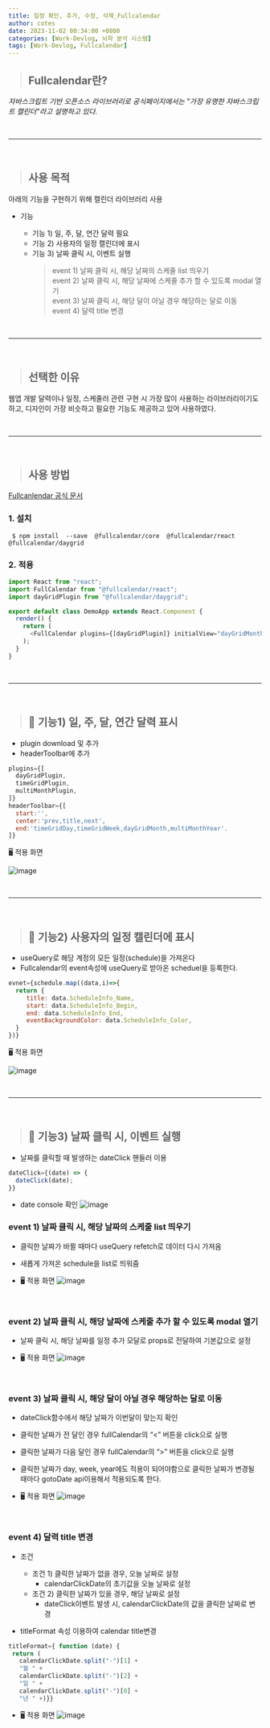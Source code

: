 ```yaml
---
title: 일정 확인, 추가, 수정, 삭제_Fullcalendar
author: cotes
date: 2023-11-02 00:34:00 +0800
categories: [Work-Devlog, 뇌파 분석 시스템]
tags: [Work-Devlog, Fullcalendar]
---
```


<!-- 프로젝트 작업하면서 했던 고민, 어떻게 해결했는지에 대한 내용이 담겨져있습니다. -->

> ## Fullcalendar란?

_자바스크립트 기반 오픈소스 라이브러리로 공식페이지에서는 "가장 유명한 자바스크립트 캘린더"라고 설명하고 있다._

<br/>

---

<br/>

> ## 사용 목적

아래의 기능을 구현하기 위해 캘린더 라이브러리 사용

- 기능

  - 기능 1) 일, 주, 달, 연간 달력 필요
  - 기능 2) 사용자의 일정 캘린더에 표시
  - 기능 3) 날짜 클릭 시, 이벤트 실행
    > event 1) 날짜 클릭 시, 해당 날짜의 스케줄 list 띄우기<br/>
    > event 2) 날짜 클릭 시, 해당 날짜에 스케줄 추가 할 수 있도록 modal 열기<br/>
    > event 3) 날짜 클릭 시, 해당 달이 아닐 경우 해당하는 달로 이동<br/>
    > event 4) 달력 title 변경

<br/>

---

<br/>

> ## 선택한 이유

웹앱 개발 달력이나 일정, 스케줄러 관련 구현 시 가장 많이 사용하는 라이브러리이기도 하고, 디자인이 가장 비슷하고 필요한 기능도 제공하고 있어 사용하였다.

<br/>

---

<br/>

> ## 사용 방법

[Fullcanlendar 공식 문서](https://fullcalendar.io/docs/react)

### 1. 설치

```
 $ npm install  --save  @fullcalendar/core  @fullcalendar/react  @fullcalendar/daygrid
```

### 2. 적용

```javascript
import React from "react";
import FullCalendar from "@fullcalendar/react";
import dayGridPlugin from "@fullcalendar/daygrid";

export default class DemoApp extends React.Component {
  render() {
    return (
      <FullCalendar plugins={[dayGridPlugin]} initialView="dayGridMonth" />
    );
  }
}
```

<br/>

---

<br/>

> ## 📌 기능1) 일, 주, 달, 연간 달력 표시

- plugin download 및 추가
- headerToolbar에 추가

```javascript
plugins={[
  dayGridPlugin,
  timeGridPlugin,
  multiMonthPlugin,
]}
headerToolbar={[
  start:'',
  center:'prev,title,next',
  end:'timeGridDay,timeGridWeek,dayGridMonth,multiMonthYear'.
]}
```

🖥️ 적용 화면

![image](https://github.com/hajung00/React-Sleact/assets/66300154/c84aea4d-9b84-423a-acf1-a108472e90a0)

<br/>

---

<br/>

> ## 📌 기능2) 사용자의 일정 캘린더에 표시

- useQuery로 해당 계정의 모든 일정(schedule)을 가져온다
- Fullcalendar의 event속성에 useQuery로 받아온 scheduel을 등록한다.

```javascript
evnet={schedule.map((data,i)=>{
  return {
     title: data.ScheduleInfo_Name,
     start: data.ScheduleInfo_Begin,
     end: data.ScheduleInfo_End,
     eventBackgroundColor: data.ScheduleInfo_Color,
  }
})}
```

🖥️ 적용 화면

![image](https://github.com/hajung00/React-Sleact/assets/66300154/a18e8365-e2eb-4d81-a8b3-e5b05628534a)

<br/>

---

<br/>

> ## 📌 기능3) 날짜 클릭 시, 이벤트 실행

- 날짜를 클릭할 때 발생하는 dateClick 핸들러 이용

```javascript
dateClick={(date) => {
  dateClick(date);
}}
```

- date console 확인
  ![image](https://github.com/hajung00/React-Sleact/assets/66300154/b4be40e6-9a93-4d0e-8386-ddb4b17cfde9)

### event 1) 날짜 클릭 시, 해당 날짜의 스케줄 list 띄우기

- 클릭한 날짜가 바뀔 때마다 useQuery refetch로 데이터 다시 가져옴
- 새롭게 가져온 schedule을 list로 띄워줌

- 🖥️ 적용 화면
  ![image](https://github.com/hajung00/React-Sleact/assets/66300154/5ba6edba-6a69-457e-9c36-a7ab5a1d85ac)

<br/>

### event 2) 날짜 클릭 시, 해당 날짜에 스케줄 추가 할 수 있도록 modal 열기

- 날짜 클릭 시, 해당 날짜를 일정 추가 모달로 props로 전달하여 기본값으로 설정

- 🖥️ 적용 화면
  ![image](https://github.com/hajung00/React-Sleact/assets/66300154/b7e48ad6-0e89-47ff-9efb-fbe1d87244af)

<br/>

### event 3) 날짜 클릭 시, 해당 달이 아닐 경우 해당하는 달로 이동

- dateClick함수에서 해당 날짜가 이번달이 맞는지 확인
- 클릭한 날짜가 전 달인 경우 fullCalendar의 “<” 버튼을 click으로 실행
- 클릭한 날짜가 다음 달인 경우 fullCalendar의 “>” 버튼을 click으로 실행
- 클릭한 날짜가 day, week, year에도 적용이 되어야함으로 클릭한 날짜가 변경될 때마다
  gotoDate api이용해서 적용되도록 한다.

- 🖥️ 적용 화면
  ![image](https://github.com/hajung00/React-Sleact/assets/66300154/f92a2ad6-2f0d-4b52-b67e-842bace2bb1c)

<br/>

### event 4) 달력 title 변경

- 조건

  - 조건 1) 클릭한 날짜가 없을 경우, 오늘 날짜로 설정
    - calendarClickDate의 초기값을 오늘 날짜로 설정
  - 조건 2) 클릭한 날짜가 있을 경우, 해당 날짜로 설정
    - dateClick이벤트 발생 시, calendarClickDate의 값을 클릭한 날짜로 변경

- titleFormat 속성 이용하여 calendar title변경

```javascript
titleFormat={ function (date) {
 return (
   calendarClickDate.split("-")[1] +
   "월 " +
   calendarClickDate.split("-")[2] +
   "일 " +
   calendarClickDate.split("-")[0] +
   "년 " +)}}
```

- 🖥️ 적용 화면
  ![image](https://github.com/hajung00/React-Sleact/assets/66300154/43f5c452-bc92-4359-8984-ecf410266e7f)
